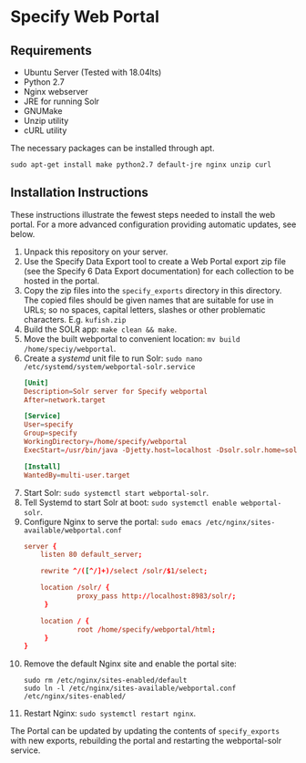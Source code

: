 Specify Web Portal
==================

Requirements
------------

* Ubuntu Server (Tested with 18.04lts)
* Python 2.7
* Nginx webserver
* JRE for running Solr
* GNUMake
* Unzip utility
* cURL utility

The necessary packages can be installed through apt.

`sudo apt-get install make python2.7 default-jre nginx unzip curl`

Installation Instructions
-------------------------

These instructions illustrate the fewest steps needed to install the
web portal. For a more advanced configuration providing automatic
updates, see below.

1. Unpack this repository on your server.
1. Use the Specify Data Export tool to create a Web Portal export zip
   file (see the Specify 6 Data Export documentation) for each collection
   to be hosted in the portal.
1. Copy the zip files into the `specify_exports` directory in this
   directory. The copied files should be given names that are
   suitable for use in URLs; so no spaces, capital letters, slashes or
   other problematic characters. E.g. `kufish.zip`
1. Build the SOLR app: `make clean && make`.
1. Move the built webportal to convenient location: `mv build /home/speciy/webportal`.
1. Create a *systemd* unit file to run Solr: `sudo nano /etc/systemd/system/webportal-solr.service`
   ```conf
   [Unit]
   Description=Solr server for Specify webportal
   After=network.target

   [Service]
   User=specify
   Group=specify
   WorkingDirectory=/home/specify/webportal
   ExecStart=/usr/bin/java -Djetty.host=localhost -Dsolr.solr.home=solr-home -jar start.jar

   [Install]
   WantedBy=multi-user.target
   ```
1. Start Solr: `sudo systemctl start webportal-solr`.
1. Tell Systemd to start Solr at boot: `sudo systemctl enable webportal-solr`.
1. Configure Nginx to serve the portal: `sudo emacs /etc/nginx/sites-available/webportal.conf`
   ```conf
   server {
       listen 80 default_server;

       rewrite ^/([^/]+)/select /solr/$1/select;

       location /solr/ {
                proxy_pass http://localhost:8983/solr/;
        }

       location / {
                root /home/specify/webportal/html;
        }
   }
   ```
1. Remove the default Nginx site and enable the portal site: 
   ```
   sudo rm /etc/nginx/sites-enabled/default
   sudo ln -l /etc/nginx/sites-available/webportal.conf /etc/nginx/sites-enabled/
   ```
1. Restart Nginx: `sudo systemctl restart nginx`.

The Portal can be updated by updating the contents of
`specify_exports` with new exports, rebuilding the portal and
restarting the webportal-solr service.
